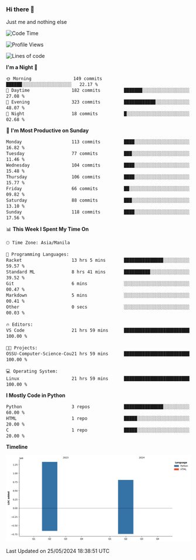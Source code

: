 ### Hi there 👋

Just me and nothing else


<!--START_SECTION:waka-->
![Code Time](http://img.shields.io/badge/Code%20Time-307%20hrs%2019%20mins-blue)

![Profile Views](http://img.shields.io/badge/Profile%20Views-27-blue)

![Lines of code](https://img.shields.io/badge/From%20Hello%20World%20I%27ve%20Written-2.1%20million%20lines%20of%20code-blue)

**I'm a Night 🦉** 

```text
🌞 Morning                149 commits         ██████░░░░░░░░░░░░░░░░░░░   22.17 % 
🌆 Daytime                182 commits         ███████░░░░░░░░░░░░░░░░░░   27.08 % 
🌃 Evening                323 commits         ████████████░░░░░░░░░░░░░   48.07 % 
🌙 Night                  18 commits          █░░░░░░░░░░░░░░░░░░░░░░░░   02.68 % 
```
📅 **I'm Most Productive on Sunday** 

```text
Monday                   113 commits         ████░░░░░░░░░░░░░░░░░░░░░   16.82 % 
Tuesday                  77 commits          ███░░░░░░░░░░░░░░░░░░░░░░   11.46 % 
Wednesday                104 commits         ████░░░░░░░░░░░░░░░░░░░░░   15.48 % 
Thursday                 106 commits         ████░░░░░░░░░░░░░░░░░░░░░   15.77 % 
Friday                   66 commits          ██░░░░░░░░░░░░░░░░░░░░░░░   09.82 % 
Saturday                 88 commits          ███░░░░░░░░░░░░░░░░░░░░░░   13.10 % 
Sunday                   118 commits         ████░░░░░░░░░░░░░░░░░░░░░   17.56 % 
```


📊 **This Week I Spent My Time On** 

```text
🕑︎ Time Zone: Asia/Manila

💬 Programming Languages: 
Racket                   13 hrs 5 mins       ███████████████░░░░░░░░░░   59.57 % 
Standard ML              8 hrs 41 mins       ██████████░░░░░░░░░░░░░░░   39.52 % 
Git                      6 mins              ░░░░░░░░░░░░░░░░░░░░░░░░░   00.47 % 
Markdown                 5 mins              ░░░░░░░░░░░░░░░░░░░░░░░░░   00.41 % 
Other                    0 secs              ░░░░░░░░░░░░░░░░░░░░░░░░░   00.03 % 

🔥 Editors: 
VS Code                  21 hrs 59 mins      █████████████████████████   100.00 % 

🐱‍💻 Projects: 
OSSU-Computer-Science-Cou21 hrs 59 mins      █████████████████████████   100.00 % 

💻 Operating System: 
Linux                    21 hrs 59 mins      █████████████████████████   100.00 % 
```

**I Mostly Code in Python** 

```text
Python                   3 repos             ███████████████░░░░░░░░░░   60.00 % 
HTML                     1 repo              █████░░░░░░░░░░░░░░░░░░░░   20.00 % 
C                        1 repo              █████░░░░░░░░░░░░░░░░░░░░   20.00 % 
```



**Timeline**

![Lines of Code chart](https://raw.githubusercontent.com/brutist/brutist/main/assets/bar_graph.png)


 Last Updated on 25/05/2024 18:38:51 UTC
<!--END_SECTION:waka-->
